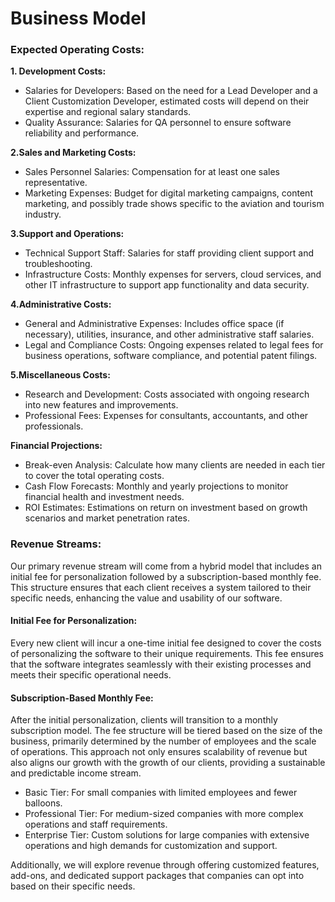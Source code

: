# Business Model

### Expected Operating Costs:

**1. Development Costs:**

- Salaries for Developers: Based on the need for a Lead Developer and a Client Customization Developer, estimated costs will depend on their expertise and regional salary standards.
- Quality Assurance: Salaries for QA personnel to ensure software reliability and performance.

**2.Sales and Marketing Costs:**

- Sales Personnel Salaries: Compensation for at least one sales representative.
- Marketing Expenses: Budget for digital marketing campaigns, content marketing, and possibly trade shows specific to the aviation and tourism industry.

**3.Support and Operations:**

- Technical Support Staff: Salaries for staff providing client support and troubleshooting.
- Infrastructure Costs: Monthly expenses for servers, cloud services, and other IT infrastructure to support app functionality and data security.

**4.Administrative Costs:**

- General and Administrative Expenses: Includes office space (if necessary), utilities, insurance, and other administrative staff salaries.
- Legal and Compliance Costs: Ongoing expenses related to legal fees for business operations, software compliance, and potential patent filings.

**5.Miscellaneous Costs:**

- Research and Development: Costs associated with ongoing research into new features and improvements.
- Professional Fees: Expenses for consultants, accountants, and other professionals.

**Financial Projections:**

- Break-even Analysis: Calculate how many clients are needed in each tier to cover the total operating costs.
- Cash Flow Forecasts: Monthly and yearly projections to monitor financial health and investment needs.
- ROI Estimates: Estimations on return on investment based on growth scenarios and market penetration rates.

### Revenue Streams:

Our primary revenue stream will come from a hybrid model that includes an initial fee for personalization followed by a subscription-based monthly fee. This structure ensures that each client receives a system tailored to their specific needs, enhancing the value and usability of our software.

#### Initial Fee for Personalization:

Every new client will incur a one-time initial fee designed to cover the costs of personalizing the software to their unique requirements. This fee ensures that the software integrates seamlessly with their existing processes and meets their specific operational needs.

#### Subscription-Based Monthly Fee:

After the initial personalization, clients will transition to a monthly subscription model. The fee structure will be tiered based on the size of the business, primarily determined by the number of employees and the scale of operations. This approach not only ensures scalability of revenue but also aligns our growth with the growth of our clients, providing a sustainable and predictable income stream.

- Basic Tier: For small companies with limited employees and fewer balloons.
- Professional Tier: For medium-sized companies with more complex operations and staff requirements.
- Enterprise Tier: Custom solutions for large companies with extensive operations and high demands for customization and support.

Additionally, we will explore revenue through offering customized features, add-ons, and dedicated support packages that companies can opt into based on their specific needs.
